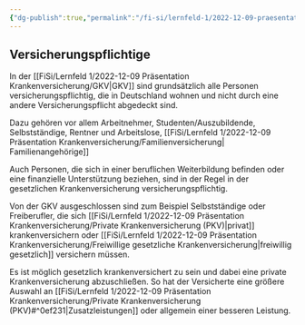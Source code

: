 ```yaml
---
{"dg-publish":true,"permalink":"/fi-si/lernfeld-1/2022-12-09-praesentation-krankenversicherung/versicherungspflichtige/"}
---
```



## Versicherungspflichtige

In der [[FiSi/Lernfeld 1/2022-12-09 Präsentation Krankenversicherung/GKV\|GKV]] sind grundsätzlich alle Personen versicherungspflichtig, die in Deutschland wohnen und nicht durch eine andere Versicherungspflicht abgedeckt sind. 

Dazu gehören vor allem Arbeitnehmer, Studenten/Auszubildende, Selbstständige, Rentner und Arbeitslose, [[FiSi/Lernfeld 1/2022-12-09 Präsentation Krankenversicherung/Familienversicherung\| Familienangehörige]]

Auch Personen, die sich in einer beruflichen Weiterbildung befinden oder eine finanzielle Unterstützung beziehen, sind in der Regel in der gesetzlichen Krankenversicherung versicherungspflichtig.

Von der GKV ausgeschlossen sind zum Beispiel Selbstständige oder Freiberufler, die sich [[FiSi/Lernfeld 1/2022-12-09 Präsentation Krankenversicherung/Private Krankenversicherung (PKV)\|privat]] krankenversichern oder [[FiSi/Lernfeld 1/2022-12-09 Präsentation Krankenversicherung/Freiwillige gesetzliche Krankenversicherung\|freiwillig gesetzlich]] versichern müssen.

Es ist möglich gesetzlich krankenversichert zu sein und dabei eine private Krankenversicherung abzuschließen.
So hat der Versicherte eine größere Auswahl an [[FiSi/Lernfeld 1/2022-12-09 Präsentation Krankenversicherung/Private Krankenversicherung (PKV)#^0ef231\|Zusatzleistungen]] oder allgemein einer besseren Leistung.